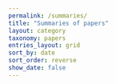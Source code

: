 ```yaml
---
permalink: /summaries/
title: "Summaries of papers"
layout: category
taxonomy: papers
entries_layout: grid
sort_by: date
sort_order: reverse
show_date: false
---
```


